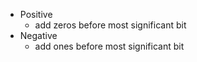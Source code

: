 - Positive
	- add zeros before most significant bit
- Negative
	-  add ones before most significant bit